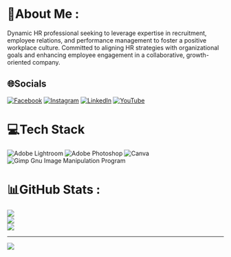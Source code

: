 # 💫About Me :
Dynamic HR professional seeking to leverage expertise in recruitment, employee relations, and performance management to foster a positive workplace culture. Committed to aligning HR strategies with organizational goals and enhancing employee engagement in a collaborative, growth-oriented company.

## 🌐Socials
[![Facebook](https://img.shields.io/badge/Facebook-%231877F2.svg?logo=Facebook&logoColor=white)](https://facebook.com/Sazu007) [![Instagram](https://img.shields.io/badge/Instagram-%23E4405F.svg?logo=Instagram&logoColor=white)](https://instagram.com/sk.sazu) [![LinkedIn](https://img.shields.io/badge/LinkedIn-%230077B5.svg?logo=linkedin&logoColor=white)](https://linkedin.com/in/sk-sazu) [![YouTube](https://img.shields.io/badge/YouTube-%23FF0000.svg?logo=YouTube&logoColor=white)](https://youtube.com/c/sksazu) 

# 💻Tech Stack
![Adobe Lightroom](https://img.shields.io/badge/Adobe%20Lightroom-31A8FF.svg?style=for-the-badge&logo=Adobe%20Lightroom&logoColor=white) ![Adobe Photoshop](https://img.shields.io/badge/adobephotoshop-%2331A8FF.svg?style=for-the-badge&logo=adobephotoshop&logoColor=white) ![Canva](https://img.shields.io/badge/Canva-%2300C4CC.svg?style=for-the-badge&logo=Canva&logoColor=white) ![Gimp Gnu Image Manipulation Program](https://img.shields.io/badge/Gimp-657D8B?style=for-the-badge&logo=gimp&logoColor=FFFFFF)
# 📊GitHub Stats :
![](https://github-readme-stats.vercel.app/api?username=Sk-sazu&theme=radical&hide_border=false&include_all_commits=false&count_private=false)<br/>
![](https://github-readme-streak-stats.herokuapp.com/?user=Sk-sazu&theme=radical&hide_border=false)<br/>
![](https://github-readme-stats.vercel.app/api/top-langs/?username=Sk-sazu&theme=radical&hide_border=false&include_all_commits=false&count_private=false&layout=compact)

---
[![](https://visitcount.itsvg.in/api?id=Sk-sazu&icon=0&color=0)](https://visitcount.itsvg.in)
